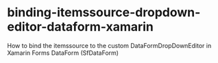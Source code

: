 # binding-itemssource-dropdown-editor-dataform-xamarin
How to bind the itemssource to the custom DataFormDropDownEditor in Xamarin Forms DataForm (SfDataForm)
